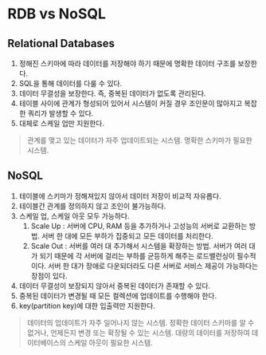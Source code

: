 # RDB vs NoSQL

## Relational Databases
1. 정해진 스키마에 따라 데이터를 저장해야 하기 때문에 명확한 데이터 구조를 보장한다.
2. SQL을 통해 데이터를 다룰 수 있다.
3. 데이터 무결성을 보장한다. 즉, 중복된 데이터가 없도록 관리된다.
4. 테이블 사이에 관계가 형성되어 있어서 시스템이 커질 경우 조인문이 많아지고 복잡한 쿼리가 발생할 수 있다.
5. 대체로 스케일 업만 지원한다.

> 관계를 맺고 있는 데이터가 자주 업데이트되는 시스템. 명확한 스키마가 필요한 시스템.

## NoSQL
1. 테이블에 스키마가 정해져있지 않아서 데이터 저장이 비교적 자유롭다.
2. 테이블간 관계를 정의하지 않고 조인이 불가능하다.
3. 스케일 업, 스케일 아웃 모두 가능하다.
    1. Scale Up : 서버에 CPU, RAM 등을 추가하거나 고성능의 서버로 교환하는 방법. 서버 한 대에 모든 부하가 집중되고 모든 데이터를 처리한다.
    2. Scale Out : 서버를 여러 대 추가해서 시스템을 확장하는 방법. 서버가 여러 대가 되기 때문에 각 서버에 걸리는 부하를 균등하게 해주는 로드밸런싱이 필수적이다. 서버 한 대가 장애로 다운되더라도 다른 서버로 서비스 제공이 가능하다는 장점이 있다. 
4. 데이터 무결성이 보장되지 않아서 중복된 데이터가 존재할 수 있다.
5. 중복된 데이터가 변경될 때 모든 컬렉션에 업데이트를 수행해야 한다.
6. key(partition key)에 대한 입출력만 지원한다.

> 데이터의 업데이트가 자주 일어나지 않는 시스템. 정확한 데이터 스키마를 알 수 없거나, 언제든지 변경 또는 확장될 수 있는 시스템. 대량의 데이터를 저장하여 데이터베이스의 스케일 아웃이 필요한 시스템. 
